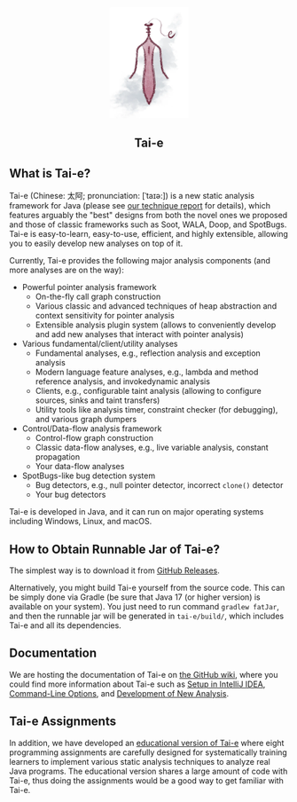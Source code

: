 <div align="center">
  <a href="https://tai-e.pascal-lab.net/">
    <img src="tai-e-logo.png" height="200">
  </a>

## Tai-e
</div>

## What is Tai-e?

Tai-e (Chinese: 太阿; pronunciation: [ˈtaɪə:]) is a new static analysis framework for Java (please see [our technique report](http://cs.nju.edu.cn/tiantan/taie.pdf) for details), which features arguably the "best" designs from both the novel ones we proposed and those of classic frameworks such as Soot, WALA, Doop, and SpotBugs. Tai-e is easy-to-learn, easy-to-use, efficient, and highly extensible, allowing you to easily develop new analyses on top of it.

Currently, Tai-e provides the following major analysis components (and more analyses are on the way):
- Powerful pointer analysis framework
    - On-the-fly call graph construction
    - Various classic and advanced techniques of heap abstraction and context sensitivity for pointer analysis
    - Extensible analysis plugin system (allows to conveniently develop and add new analyses that interact with pointer analysis)
- Various fundamental/client/utility analyses
    - Fundamental analyses, e.g., reflection analysis and exception analysis
    - Modern language feature analyses, e.g., lambda and method reference analysis, and invokedynamic analysis
    - Clients, e.g., configurable taint analysis (allowing to configure sources, sinks and taint transfers)
    - Utility tools like analysis timer, constraint checker (for debugging), and various graph dumpers
- Control/Data-flow analysis framework
    - Control-flow graph construction
    - Classic data-flow analyses, e.g., live variable analysis, constant propagation
    - Your data-flow analyses
- SpotBugs-like bug detection system
    - Bug detectors, e.g., null pointer detector, incorrect `clone()` detector
    - Your bug detectors

Tai-e is developed in Java, and it can run on major operating systems including Windows, Linux, and macOS.


## How to Obtain Runnable Jar of Tai-e?

The simplest way is to download it from [GitHub Releases](https://github.com/pascal-lab/Tai-e/releases).

Alternatively, you might build Tai-e yourself from the source code. This can be simply done via Gradle (be sure that Java 17 (or higher version) is available on your system). You just need to run command `gradlew fatJar`, and then the runnable jar will be generated in `tai-e/build/`, which includes Tai-e and all its dependencies.


## Documentation

We are hosting the documentation of Tai-e on [the GitHub wiki](https://github.com/pascal-lab/Tai-e/wiki), where you could find more information about Tai-e such as [Setup in IntelliJ IDEA](https://github.com/pascal-lab/Tai-e/wiki/Setup-Tai%E2%80%90e-in-IntelliJ-IDEA), [Command-Line Options](TODO:link), and [Development of New Analysis](TODO:link).


## Tai-e Assignments

In addition, we have developed an [educational version of Tai-e](http://tai-e.pascal-lab.net/en/intro/overview.html) where eight programming assignments are carefully designed for systematically training learners to implement various static analysis techniques to analyze real Java programs. The educational version shares a large amount of code with Tai-e, thus doing the assignments would be a good way to get familiar with Tai-e.
